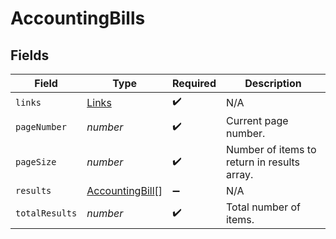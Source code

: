 # AccountingBills


## Fields

| Field                                                     | Type                                                      | Required                                                  | Description                                               |
| --------------------------------------------------------- | --------------------------------------------------------- | --------------------------------------------------------- | --------------------------------------------------------- |
| `links`                                                   | [Links](../../models/shared/links.md)                     | :heavy_check_mark:                                        | N/A                                                       |
| `pageNumber`                                              | *number*                                                  | :heavy_check_mark:                                        | Current page number.                                      |
| `pageSize`                                                | *number*                                                  | :heavy_check_mark:                                        | Number of items to return in results array.               |
| `results`                                                 | [AccountingBill](../../models/shared/accountingbill.md)[] | :heavy_minus_sign:                                        | N/A                                                       |
| `totalResults`                                            | *number*                                                  | :heavy_check_mark:                                        | Total number of items.                                    |